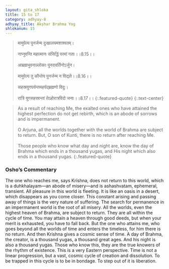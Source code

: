 ```yaml
---
layout: gita_shloka
title: 15 to 17
category: adhyay-8
adhyay_title: Akṣhar Brahma Yog
shlokanum: 15
---
```


> मामुपेत्य पुनर्जन्म दुःखालयमशाश्वतम्।<br><br>नाप्नुवन्ति महात्मानः संसिद्धिं परमां गताः।।8.15।।<br><br>आब्रह्मभुवनाल्लोकाः पुनरावर्तिनोऽर्जुन।<br><br>मामुपेत्य तु कौन्तेय पुनर्जन्म न विद्यते।।8.16।।<br><br>सहस्रयुगपर्यन्तमहर्यद्ब्रह्मणो विदुः।<br><br>रात्रिं युगसहस्रान्तां तेऽहोरात्रविदो जनाः।।8.17।।
{:.featured-quote}
{:.text-center}

> As a result of reaching Me, the exalted ones who have attained the highest perfection do not get rebirth, which is an abode of sorrows and is impermanent.<br><br>O Arjuna, all the worlds together with the world of Brahma are subject to return. But, O son of Kunti, there is no return after reaching Me.<br><br>Those people who know what day and night are, know the day of Brahma which ends in a thousand yugas, and His night which also ends in a thousand yugas.
{:.featured-quote}

### Osho’s Commentary
The one who reaches me, says Krishna, does not return to this world, which is a duhkhalayam—an abode of misery—and is ashashvatam, ephemeral, transient.
All pleasure in this world is fleeting. It is like an oasis in a desert, which disappears as you come closer. This constant arising and passing away of things is the very nature of suffering. The search for permanence in an impermanent world is the root of all misery.
All the worlds, even the highest heaven of Brahma, are subject to return. They are all within the cycle of time. You may attain a heaven through good deeds, but when your merit is exhausted, you have to fall back.
But the one who attains me, who goes beyond all the worlds of time and enters the timeless, for him there is no return.
And then Krishna gives a cosmic sense of time. A day of Brahma, the creator, is a thousand yugas, a thousand great ages. And his night is also a thousand yugas. Those who know this, they are the true knowers of the rhythm of existence. This is a very Eastern perspective. Time is not a linear progression, but a vast, cosmic cycle of creation and dissolution. To be trapped in this cycle is to be in bondage. To step out of it is liberation.
